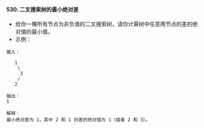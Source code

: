 #### 530. 二叉搜索树的最小绝对差
- 给你一棵所有节点为非负值的二叉搜索树，请你计算树中任意两节点的差的绝对值的最小值。
- 示例：
```
输入：

   1
    \
     3
    /
   2

输出：
1

解释：
最小绝对差为 1，其中 2 和 1 的差的绝对值为 1（或者 2 和 3）。
```